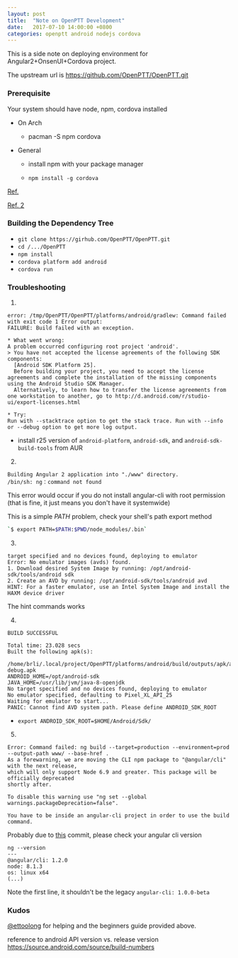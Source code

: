 ```yaml
---
layout: post
title:  "Note on OpenPTT Development"
date:   2017-07-10 14:00:00 +0800
categories: openptt android nodejs cordova
---
```


This is a side note on deploying environment for Angular2+OnsenUI+Cordova project.

The upstream url is https://github.com/OpenPTT/OpenPTT.git

### Prerequisite

Your system should have node, npm, cordova installed

- On Arch

    - pacman -S npm cordova
    
- General

    - install npm with your package manager
    
    - `npm install -g cordova`
    
[Ref.](https://docs.google.com/presentation/d/1CBTBGTNshtj4UhBp-x1N8KVy8VQmuECBbXwZiBK_1p8/edit?usp=sharing)

[Ref. 2](https://github.com/OpenPTT/OpenPTT/wiki/GettingStarted-ZH-TW "GettingStarted zh_TW")

### Building the Dependency Tree

- `git clone https://girhub.com/OpenPTT/OpenPTT.git`
- `cd /.../OpenPTT`
- `npm install`
- `cordova platform add android`
- `cordova run`

### Troubleshooting

1.
```
error: /tmp/OpenPTT/OpenPTT/platforms/android/gradlew: Command failed with exit code 1 Error output:
FAILURE: Build failed with an exception.

* What went wrong:
A problem occurred configuring root project 'android'.
> You have not accepted the license agreements of the following SDK components:
  [Android SDK Platform 25].
  Before building your project, you need to accept the license agreements and complete the installation of the missing components using the Android Studio SDK Manager.
  Alternatively, to learn how to transfer the license agreements from one workstation to another, go to http://d.android.com/r/studio-ui/export-licenses.html

* Try:
Run with --stacktrace option to get the stack trace. Run with --info or --debug option to get more log output.

```

- install r25 version of `android-platform`, `android-sdk`, and `android-sdk-build-tools` from AUR

2.
```
Building Angular 2 application into "./www" directory.
/bin/sh: ng：command not found
```

This error would occur if you do not install angular-cli with root permission (that is fine, it just means you don't have it systemwide)

This is a simple _PATH_ problem, check your shell's path export method

```bash
`$ export PATH=$PATH:$PWD/node_modules/.bin`
```

3.
```
target specified and no devices found, deploying to emulator
Error: No emulator images (avds) found.
1. Download desired System Image by running: /opt/android-sdk/tools/android sdk
2. Create an AVD by running: /opt/android-sdk/tools/android avd
HINT: For a faster emulator, use an Intel System Image and install the HAXM device driver
```

The hint commands works

4.
```
BUILD SUCCESSFUL

Total time: 23.028 secs
Built the following apk(s):
        /home/brli/.local/project/OpenPTT/platforms/android/build/outputs/apk/android-debug.apk
ANDROID_HOME=/opt/android-sdk
JAVA_HOME=/usr/lib/jvm/java-8-openjdk
No target specified and no devices found, deploying to emulator
No emulator specified, defaulting to Pixel_XL_API_25
Waiting for emulator to start...
PANIC: Cannot find AVD system path. Please define ANDROID_SDK_ROOT
```

- `export ANDROID_SDK_ROOT=$HOME/Android/Sdk/`

5.
```
Error: Command failed: ng build --target=production --environment=prod --output-path www/ --base-href .
As a forewarning, we are moving the CLI npm package to "@angular/cli" with the next release,
which will only support Node 6.9 and greater. This package will be officially deprecated
shortly after.

To disable this warning use "ng set --global warnings.packageDeprecation=false".

You have to be inside an angular-cli project in order to use the build command.
```

Probably due to [this](https://github.com/Brli/OpenPTT/commit/a2c602a7439c09f50750a2fbc9ffb788a445d65a) commit, please check your angular cli version

```
ng --version
---
@angular/cli: 1.2.0
node: 8.1.3
os: linux x64
(...)
```

Note the first line, it shouldn't be the legacy `angular-cli: 1.0.0-beta`

### Kudos

[@ettoolong](https://github.com/ettoolong) for helping and the beginners guide provided above.

reference to android API version vs. release version
https://source.android.com/source/build-numbers
